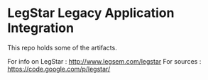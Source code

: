 # LegStar Legacy Application Integration #

This repo holds some of the artifacts.

For info on LegStar : http://www.legsem.com/legstar
For sources : https://code.google.com/p/legstar/
